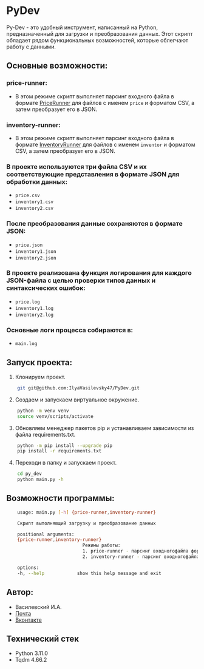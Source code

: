 # PyDev
Py-Dev - это удобный инструмент, написанный на Python, предназначенный для загрузки и преобразования данных. Этот скрипт обладает рядом функциональных возможностей, которые облегчают работу с данными.

## Основные возможности:
### price-runner:
- В этом режиме скрипт выполняет парсинг входного файла в формате [PriceRunner](https://support.heado.ru/api/management/#method_priceupdatebatch) для файлов с именем `price` и форматом CSV, а затем преобразует его в JSON.

### inventory-runner:
- В этом режиме скрипт выполняет парсинг входного файла в формате [InventoryRunner](https://support.heado.ru/api/management/#method_inventoryUpdateBatch) для файлов с именем `inventor` и форматом CSV, а затем преобразует его в JSON.

### В проекте используются три файла CSV и их соответствующие представления в формате JSON для обработки данных:
- `price.csv`
- `inventory1.csv`
- `inventory2.csv`

### После преобразования данные сохраняются в формате JSON:
- `price.json`
- `inventory1.json`
- `inventory2.json`

### В проекте реализована функция логирования для каждого JSON-файла с целью проверки типов данных и синтаксических ошибок:
- `price.log`
- `inventory1.log`
- `inventory2.log`

### Основные логи процесса собираются в:
- `main.log`

## Запуск проекта:
1. Клонируем проект.
```bash
    git git@github.com:IlyaVasilevsky47/PyDev.git
```
2. Создаем и запускаем виртуальное окружение.
```bash
    python -m venv venv
    source venv/scripts/activate
```
3. Обновляем менеджер пакетов pip и устанавливаем зависимости из файла requirements.txt.
```bash
    python -m pip install --upgrade pip
    pip install -r requirements.txt
```
4. Переходи в папку и запускаем проект.
```bash
    cd py_dev
    python main.py -h
```

## Возможности программы:
```bash
    usage: main.py [-h] {price-runner,inventory-runner}

    Скрипт выполняющий загрузку и преобразование данных

    positional arguments:
    {price-runner,inventory-runner}
                            Режимы работы:
                            1. price-runner - парсинг входногофайла формата PriceRunner;
                            2. inventory-runner - парсинг входногофайла формата InventoryRunner.

    options:
    -h, --help            show this help message and exit
```

## Автор:
- Василевский И.А.
- [Почта](vasilevskijila047@gmail.com)
- [Вконтакте](https://vk.com/ilya.vasilevskiy47)

## Технический стек
- Python 3.11.0
- Tqdm 4.66.2
